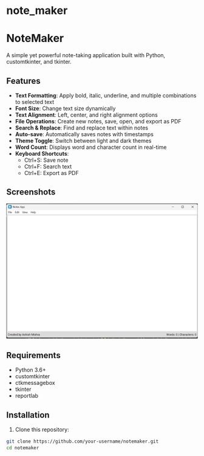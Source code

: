 # note_maker

# NoteMaker

A simple yet powerful note-taking application built with Python, customtkinter, and tkinter.

## Features

- **Text Formatting**: Apply bold, italic, underline, and multiple combinations to selected text
- **Font Size**: Change text size dynamically
- **Text Alignment**: Left, center, and right alignment options
- **File Operations**: Create new notes, save, open, and export as PDF
- **Search & Replace**: Find and replace text within notes
- **Auto-save**: Automatically saves notes with timestamps
- **Theme Toggle**: Switch between light and dark themes
- **Word Count**: Displays word and character count in real-time
- **Keyboard Shortcuts**:
  - Ctrl+S: Save note
  - Ctrl+F: Search text
  - Ctrl+E: Export as PDF

## Screenshots

![Main Window](screenshots/main_window.png)

## Requirements

- Python 3.6+
- customtkinter
- ctkmessagebox
- tkinter
- reportlab

## Installation

1. Clone this repository:

```bash
git clone https://github.com/your-username/notemaker.git
cd notemaker
```
